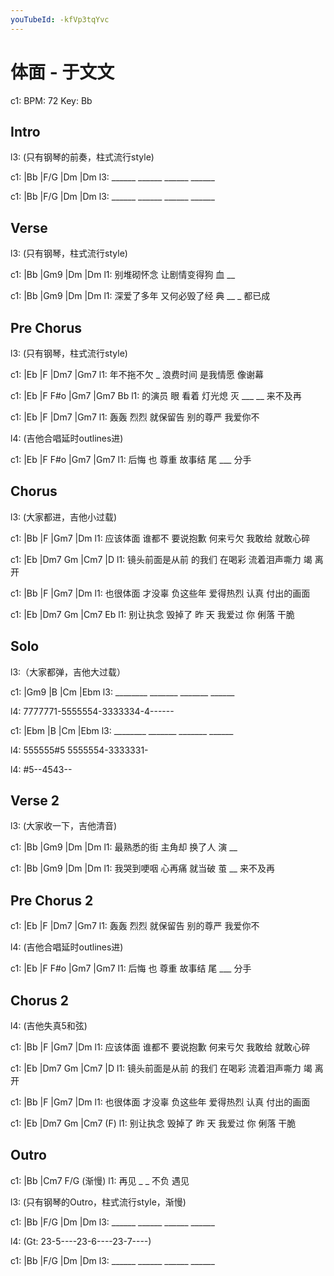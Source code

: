 ```yaml
---
youTubeId: -kfVp3tqYvc
---
```


# 体面 - 于文文

c1: BPM: 72 Key: Bb

## Intro

l3: (只有钢琴的前奏，柱式流行style)

c1: |Bb    |F/G   |Dm    |Dm
l3:  ______ ______ ______ ______

c1: |Bb    |F/G   |Dm    |Dm
l3:  ______ ______ ______ ______

## Verse

l3: (只有钢琴，柱式流行style)

c1: |Bb          |Gm9          |Dm    |Dm
l1:   别堆砌怀念   让剧情变得狗  血 __

c1: |Bb          |Gm9          |Dm    |Dm
l1:   深爱了多年   又何必毁了经  典 __  _ 都已成

## Pre Chorus

l3: (只有钢琴，柱式流行style)

c1: |Eb        |F          |Dm7      |Gm7
l1:  年不拖不欠  _ 浪费时间  是我情愿    像谢幕

c1: |Eb       |F    F#o   |Gm7   |Gm7   Bb
l1:  的演员 眼 看着 灯光熄 灭 ___    __ 来不及再

c1: |Eb        |F        |Dm7       |Gm7
l1:   轰轰 烈烈  就保留告   别的尊严    我爱你不

l4: (吉他合唱延时outlines进)

c1: |Eb     |F    F#o   |Gm7   |Gm7
l1:  后悔 也 尊重 故事结 尾 ___    分手

## Chorus

l3: (大家都进，吉他小过载)

c1: |Bb             |F        |Gm7            |Dm
l1:  应该体面 谁都不  要说抱歉 何来亏欠 我敢给  就敢心碎

c1: |Eb            |Dm7    Gm    |Cm7          |D
l1:  镜头前面是从前 的我们 在喝彩  流着泪声嘶力 竭 离开

c1: |Bb             |F        |Gm7          |Dm
l1:  也很体面 才没辜  负这些年 爱得热烈 认真 付出的画面

c1: |Eb             |Dm7 Gm       |Cm7    Eb
l1:  别让执念 毁掉了 昨  天 我爱过 你 俐落 干脆

## Solo

l3:（大家都弹，吉他大过载）

c1: |Gm9     |B      |Cm     |Ebm
l3:  ________ _______ _______ ______

l4: 7777771-5555554-3333334-4------

c1: |Ebm     |B      |Cm     |Ebm
l3:  ________ _______ _______ ______

l4: 555555#5 5555554-3333331-

l4: #5--4543--

## Verse 2

l3: (大家收一下，吉他清音)

c1: |Bb          |Gm9           |Dm    |Dm
l1:   最熟悉的街   主角却 换了人  演 __

c1: |Bb          |Gm9           |Dm    |Dm
l1:   我哭到哽咽   心再痛 就当破  茧 __   来不及再

## Pre Chorus 2

c1: |Eb        |F        |Dm7       |Gm7
l1:   轰轰 烈烈  就保留告   别的尊严    我爱你不

l4: (吉他合唱延时outlines进)

c1: |Eb     |F    F#o   |Gm7   |Gm7
l1:  后悔 也 尊重 故事结 尾 ___    分手

## Chorus 2

l4: (吉他失真5和弦)

c1: |Bb             |F        |Gm7            |Dm
l1:  应该体面 谁都不  要说抱歉 何来亏欠 我敢给  就敢心碎

c1: |Eb            |Dm7    Gm    |Cm7          |D
l1:  镜头前面是从前 的我们 在喝彩  流着泪声嘶力 竭 离开

c1: |Bb             |F        |Gm7          |Dm
l1:  也很体面 才没辜  负这些年 爱得热烈 认真 付出的画面

c1: |Eb             |Dm7 Gm       |Cm7    (F)
l1:  别让执念 毁掉了 昨  天 我爱过 你 俐落 干脆

## Outro

c1: |Bb      |Cm7   F/G (渐慢)
l1:    再见 _     _ 不负  遇见

l3: (只有钢琴的Outro，柱式流行style，渐慢)

c1: |Bb    |F/G   |Dm    |Dm
l3:  ______ ______ ______ ______

l4: (Gt: 23-5----23-6----23-7----)

c1: |Bb    |F/G   |Dm    |Dm
l3:  ______ ______ ______ ______
